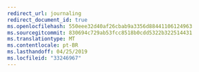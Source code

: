 ```yaml
---
redirect_url: journaling
redirect_document_id: true
ms.openlocfilehash: 550eee32d40af26cbab9a3356d88441106124963
ms.sourcegitcommit: 830694c729ab53fcc8518b0cdd5322b322514431
ms.translationtype: MT
ms.contentlocale: pt-BR
ms.lasthandoff: 04/25/2019
ms.locfileid: "33246967"
---
```

